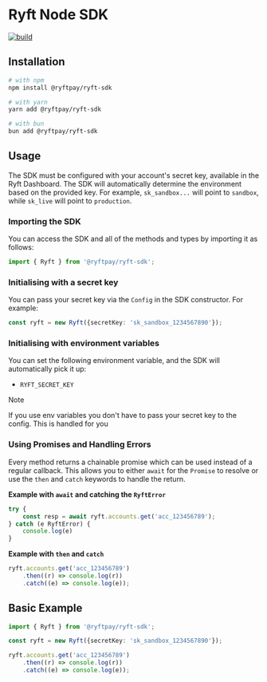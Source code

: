 # Ryft Node SDK

[![build](https://github.com/RyftPay/ryft-node/actions/workflows/ts.yml/badge.svg)](https://github.com/RyftPay/ryft-node/actions/workflows/ts.yml)

## Installation

```sh
# with npm
npm install @ryftpay/ryft-sdk

# with yarn
yarn add @ryftpay/ryft-sdk

# with bun
bun add @ryftpay/ryft-sdk
```

## Usage
    
The SDK must be configured with your account's secret key, available in the Ryft Dashboard. The SDK will automatically determine the environment based on the provided key. For example, `sk_sandbox...` will point to `sandbox`, while `sk_live` will point to `production`.

### Importing the SDK

You can access the SDK and all of the methods and types by importing it as follows:

```ts
import { Ryft } from '@ryftpay/ryft-sdk';
```

### Initialising with a secret key

You can pass your secret key via the `Config` in the SDK constructor. For example: 

```ts
const ryft = new Ryft({secretKey: 'sk_sandbox_1234567890'});
```

### Initialising with environment variables

You can set the following environment variable, and the SDK will automatically pick it up:

* `RYFT_SECRET_KEY`

> [!NOTE]
> If you use env variables you don't have to pass your secret key to the config. This is handled for you

### Using Promises and Handling Errors

Every method returns a chainable promise which can be used instead of a regular callback. This allows you to either `await` for the `Promise` to resolve or use the `then` and `catch` keywords to handle the return.

**Example with `await` and catching the `RyftError`**

```ts
try {
    const resp = await ryft.accounts.get('acc_123456789');
} catch (e RyftError) {
    console.log(e)
}
```

**Example with `then` and `catch`**

```ts
ryft.accounts.get('acc_123456789')
    .then((r) => console.log(r))
    .catch((e) => console.log(e));
```

## Basic Example

```ts
import { Ryft } from '@ryftpay/ryft-sdk';

const ryft = new Ryft({secretKey: 'sk_sandbox_1234567890'});

ryft.accounts.get('acc_123456789')
    .then((r) => console.log(r))
    .catch((e) => console.log(e));
```
